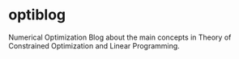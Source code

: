 # optiblog
Numerical Optimization Blog about the main concepts in Theory of Constrained Optimization and Linear Programming.
